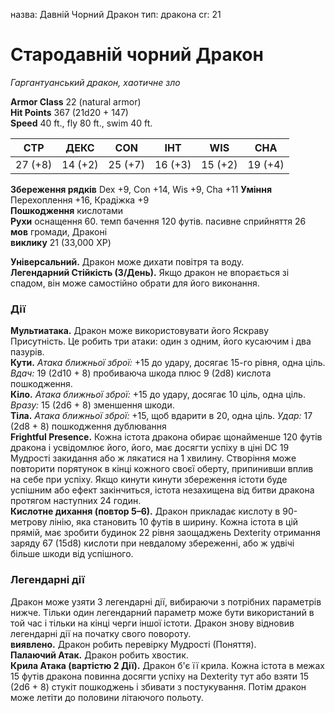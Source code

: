 назва: Давній Чорний Дракон тип: дракона cr: 21

# Стародавній чорний Дракон
_Гаргантуанський дракон, хаотичне зло_

**Armor Class** 22 (natural armor)    
**Hit Points** 367 (21d20 + 147)    
**Speed** 40 ft., fly 80 ft., swim 40 ft.

| СТР     | ДЕКС    | CON     | ІНТ     | WIS     | CHA     |
| ------- | ------- | ------- | ------- | ------- | ------- |
| 27 (+8) | 14 (+2) | 25 (+7) | 16 (+3) | 15 (+2) | 19 (+4) |

**Збереження рядків** Dex +9, Con +14, Wis +9, Cha +11 **Уміння** Перехоплення +16, Крадіжка +9    
**Пошкодження** кислотами </strong>    
**Рухи** оснащення 60. темп бачення 120 футів. пасивне сприйняття 26    
**мов** громади, Драконі    
**виклику** 21 (33,000 XP)

**Універсальний.** Дракон може дихати повітря та воду.    
**Легендарний Стійкість (3/День).** Якщо дракон не впорається зі спадом, він може самостійно обрати для його виконання.

### Дії
**Мультиатака.** Дракон може використовувати його Яскраву Присутність. Це робить три атаки: один з одним, його кусаючим і два пазурів.    
**Кути.** _Атака ближньої зброї:_ +15 до удару, досягає 15-го рівня, одна ціль. _Вдач:_ 19 (2d10 + 8) пробиваюча шкода плюс 9 (2d8) кислота пошкодження.    
**Кіло.** _Атака ближньої зброї:_ +15 до удару, досягає 10 ціль, одна ціль. _Вразу:_ 15 (2d6 + 8) зменшення шкоди.    
**Тіла.** _Атака ближньої зброї:_ +15, щоб вдарити в 20, одна ціль. _Удар:_ 17 (2d8 + 8) пошкодження дублювання    
**Frightful Presence.** Кожна істота дракона обирає щонайменше 120 футів дракона і усвідомлює його, його, має досягти успіху в ціні DC 19 Мудрості закидання або ж лякатися на 1 хвилину. Створіння може повторити порятунок в кінці кожного своєї оберту, припинивши вплив на себе при успіху. Якщо кинути кинути збереження істоти буде успішним або ефект закінчиться, істота незахищена від битви дракона протягом наступних 24 годин.    
**Кислотне дихання (повтор 5–6).** Дракон прикладає кислоту в 90-метрову лінію, яка становить 10 футів в ширину. Кожна істота в цій прямій, має зробити будинок 22 рівня заощаджень Dexterity отримання заряду 67 (15d8) кислоти при невдалому збереженні, або ж удвічі більше шкоди від успішного.

### Легендарні дії
Дракон може узяти 3 легендарні дії, вибираючи з потрібних параметрів нижче. Тільки один легендарний параметр може бути використаний в той час і тільки на кінці черги іншої істоти. Дракон знову відновив легендарні дії на початку свого повороту.    
**виявлено.** Дракон робить перевірку Мудрості (Поняття).    
**Палаючий Атак.** Дракон робить хвостик.    
**Крила Атака (вартістю 2 Дії).** Дракон б'є її крила. Кожна істота в межах 15 футів дракона повинна досягти успіху на Dexterity тут або взяти 15 (2d6 + 8) стукіт пошкоджень і збивати з постукування. Потім дракон може летіти до половини літаючого польоту.